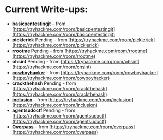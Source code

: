 # Current Write-ups:

* **[basicpentestingjt](basicpentestingjt/index.html)** - from [https://tryhackme.com/room/basicpentestingjt](https://tryhackme.com/room/basicpentestingjt)
* **picklerick** <span class="badge bg-info text-dark">Pending</span> - from [https://tryhackme.com/room/picklerick](https://tryhackme.com/room/picklerick)
* **rrootme** <span class="badge bg-info text-dark">Pending</span> - from [https://tryhackme.com/room/rrootme](https://tryhackme.com/room/rrootme)
* **ohsint** <span class="badge bg-info text-dark">Pending</span> - from [https://tryhackme.com/room/ohsint](https://tryhackme.com/room/ohsint)
* **[cowboyhacker](cowboyhacker/index.html)** - from [https://tryhackme.com/room/cowboyhacker](https://tryhackme.com/room/cowboyhacker)
* **crackthehash** <span class="badge bg-info text-dark">Pending</span> - from [https://tryhackme.com/room/crackthehash](https://tryhackme.com/room/crackthehash)
* **[inclusion](inclusion/index.html)** - from [https://tryhackme.com/room/inclusion](https://tryhackme.com/room/inclusion)
* **agentsudoctf** <span class="badge bg-info text-dark">Pending</span> - from [https://tryhackme.com/room/agentsudoctf](https://tryhackme.com/room/agentsudoctf)
* **[Overpass](overpass/index.html)** - from [https://tryhackme.com/room/overpass](https://tryhackme.com/room/overpass)


